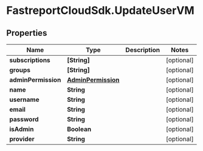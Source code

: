 # FastreportCloudSdk.UpdateUserVM

## Properties

Name | Type | Description | Notes
------------ | ------------- | ------------- | -------------
**subscriptions** | **[String]** |  | [optional] 
**groups** | **[String]** |  | [optional] 
**adminPermission** | [**AdminPermission**](AdminPermission.md) |  | [optional] 
**name** | **String** |  | [optional] 
**username** | **String** |  | [optional] 
**email** | **String** |  | [optional] 
**password** | **String** |  | [optional] 
**isAdmin** | **Boolean** |  | [optional] 
**provider** | **String** |  | [optional] 


